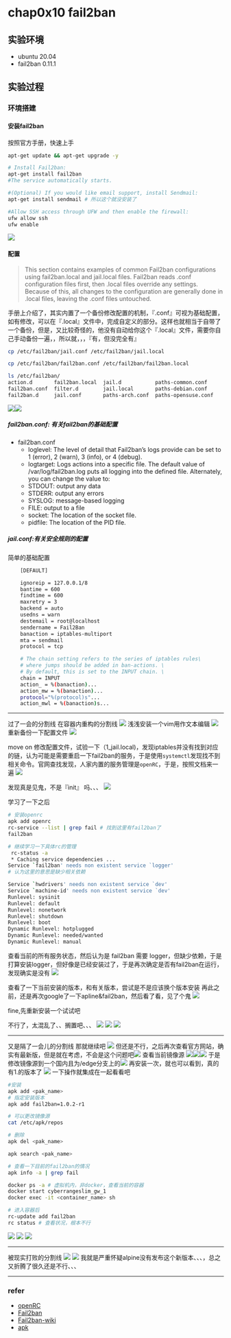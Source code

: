 # chap0x10 fail2ban

## 实验环境
- ubuntu 20.04
- fail2ban 0.11.1

## 实验过程

### 环境搭建

#### 安装fail2ban
按照官方手册，快速上手
```bash
apt-get update && apt-get upgrade -y

# Install Fail2ban:
apt-get install fail2ban
#The service automatically starts.

#(Optional) If you would like email support, install Sendmail:
apt-get install sendmail # 所以这个就没安装了

#Allow SSH access through UFW and then enable the firewall:
ufw allow ssh
ufw enable
```
![](img/installed.png)

#### 配置
> This section contains examples of common Fail2ban configurations using fail2ban.local and jail.local files. Fail2ban reads .conf configuration files first, then .local files override any settings. Because of this, all changes to the configuration are generally done in .local files, leaving the .conf files untouched.

手册上介绍了，其实内置了一个备份修改配置的机制，『.conf』可视为基础配置，如有修改，可以在『.local』文件中，完成自定义的部分。这样也就相当于自带了一个备份，但是，又比较奇怪的，他没有自动给你这个『.local』文件，需要你自己手动备份一遍，，所以就，，，『有，但没完全有』
```sh
cp /etc/fail2ban/jail.conf /etc/fail2ban/jail.local

cp /etc/fail2ban/fail2ban.conf /etc/fail2ban/fail2ban.local

ls /etc/fail2ban/
action.d       fail2ban.local  jail.d           paths-common.conf
fail2ban.conf  filter.d        jail.local       paths-debian.conf
fail2ban.d     jail.conf       paths-arch.conf  paths-opensuse.conf

```
![](img/bake_conf.png)![](img/fail2ban.conf.png)

##### fail2ban.conf: 有关fail2ban的基础配置
- fail2ban.conf
    - loglevel: The level of detail that Fail2ban’s logs provide can be set to 1 (error), 2 (warn), 3 (info), or 4 (debug).
    - logtarget: Logs actions into a specific file. The default value of /var/log/fail2ban.log puts all logging into the defined file. Alternately, you can change the value to:
    - STDOUT: output any data
    - STDERR: output any errors
    - SYSLOG: message-based logging
    - FILE: output to a file
    - socket: The location of the socket file.
    - pidfile: The location of the PID file.

##### jail.conf:有关安全规则的配置
简单的基础配置
```bash
    [DEFAULT]

    ignoreip = 127.0.0.1/8
    bantime = 600
    findtime = 600
    maxretry = 3
    backend = auto
    usedns = warn
    destemail = root@localhost
    sendername = Fail2Ban
    banaction = iptables-multiport
    mta = sendmail
    protocol = tcp

    # The chain setting refers to the series of iptables rules\
    # where jumps should be added in ban-actions. \
    # By default, this is set to the INPUT chain. \
    chain = INPUT 
    action_ = %(banaction)...
    action_mw = %(banaction)...
    protocol="%(protocol)s"...
    action_mwl = %(banaction)s...
```

----
过了一会的分割线
在容器内重构的分割线
![](img/onceagain.png)
浅浅安装一个vim用作文本编辑
![](img/install_vim.png)
重新备份一下配置文件
![](img/bake_again.png)

move on
修改配置文件，试验一下（1_jail.local)，发现iptables并没有找到对应的链，认为可能是需要重启一下fail2ban的服务，于是使用`systemctl`发现找不到相关命令。官网查找发现，人家内置的服务管理是`openRC`，于是，按照文档来一遍
![](./img/fail2ban.conf.png)

发现真是见鬼，不是『init』 吗、、、 ![](img/no_rc.png)

学习了一下之后
```bash
# 安装openrc
apk add openrc
rc-service --list | grep fail # 找到这里有fail2ban了
fail2ban

# 继续学习一下具体rc的管理
 rc-status -a
 * Caching service dependencies ...
Service `fail2ban' needs non existent service `logger' 
# 认为这里的意思是缺少相关依赖 

Service `hwdrivers' needs non existent service `dev'
Service `machine-id' needs non existent service `dev'                                                    [ ok ]
Runlevel: sysinit
Runlevel: default
Runlevel: nonetwork
Runlevel: shutdown
Runlevel: boot
Dynamic Runlevel: hotplugged
Dynamic Runlevel: needed/wanted
Dynamic Runlevel: manual

```
查看当前的所有服务状态，然后认为是 fail2ban 需要 logger，但缺少依赖，于是打算安装logger，但好像是已经安装过了，于是再次确定是否有fail2ban在运行，发现确实是没有
![](img/logger.png)

查看了一下当前安装的版本，和有关版本，尝试是不是应该换个版本安装
再此之前，还是再次google了一下apline&fail2ban，然后看了看，见了个鬼
![](img/why.png)

fine,先重新安装一个试试吧

不行了，太混乱了、、搁置吧、、、
![](img/all_of.png)
![](img/搁置吧、.png)
![](img/%E6%90%81%E7%BD%AE%E5%90%A7%E3%80%81%E3%80%81.png)

---
又是隔了一会儿的分割线
那就继续吧
![](./img/fail2ban_install_again.png)
但还是不行，之后再次查看官方网站，确实有最新版，但是就在考虑，不会是这个问题吧![](img/date_0.png)
查看当前镜像源
![](img/date_1.png)![](img/date_2.png)![](img/new_fail.png)
于是修改镜像源到一个国内且为/edge分支上的![](img/edge.png)
再安装一次，就也可以看到，真的有1.的版本了
![](img/use_of_apk.png)
一下操作就集成在一起看看吧
```bash
#安装
apk add <pak_name>
# 指定安装版本
apk add fail2ban=1.0.2-r1 

# 可以更改镜像源
cat /etc/apk/repos 

# 删除
apk del <pak_name> 

apk search <pak_name>

# 查看一下目前的fail2ban的情况
apk info -a | grep fail 

docker ps -a # 虚拟机内，非docker，查看当前的容器
docker start cyberrangeslim_gw_1
docker exec -it <container_name> sh

# 进入容器后
rc-update add fail2ban
rc status # 查看状况，根本不行
```
![](img/apk_add_version.png)
![](img/crash.png)
![](img/fail2up.png)

---

被现实打败的分割线
![](img/yesterday_restart.png)
![](img/no_1.0.2.png)
我就是严重怀疑alpine没有发布这个新版本、、、，总之又折腾了很久还是不行、、、

---



### refer
- [openRC](https://www.cnblogs.com/jackadam/p/9290366.html)
- [Fail2ban](https://wiki.alpinelinux.org/wiki/Fail2ban)
- [Fail2ban-wiki](https://www.fail2ban.org/wiki/index.php/Main_Page)
- [apk](https://wangchujiang.com/linux-command/c/apk.html)